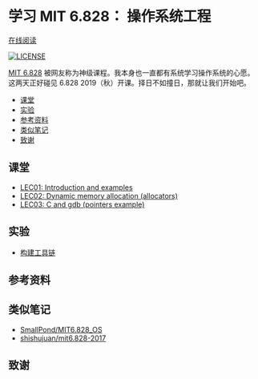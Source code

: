 # 学习 MIT 6.828： 操作系统工程

[在线阅读](https://aquayi.gitbook.io/learning-mit-6-828/)

[![LICENSE](https://img.shields.io/badge/License-MIT-blue.svg)](LICENSE)

<!-- TODO: 编写课程小结 -->
[MIT 6.828](https://pdos.csail.mit.edu/6.828/2019/schedule.html) 被网友称为神级课程。我本身也一直都有系统学习操作系统的心愿。这两天正好碰见 6.828 2019（秋）开课。择日不如撞日，那就让我们开始吧。

<!-- TOC depthFrom:2 -->

- [课堂](#课堂)
- [实验](#实验)
- [参考资料](#参考资料)
- [类似笔记](#类似笔记)
- [致谢](#致谢)

<!-- /TOC -->

## 课堂

- [LEC01: Introduction and examples](LEC/01)
- [LEC02: Dynamic memory allocation (allocators)](LEC/02)
- [LEC03:  C and gdb (pointers example)](LEC/03)

## 实验

- [构建工具链](LAB/tools.md)

## 参考资料

## 类似笔记

- [SmallPond/MIT6.828_OS](https://github.com/SmallPond/MIT6.828_OS)
- [shishujuan/mit6.828-2017](https://github.com/shishujuan/mit6.828-2017)

## 致谢

<!-- TODO: 添加贡献者清单 -->
